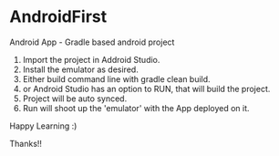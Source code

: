 # AndroidFirst
Android App - Gradle based android project

1. Import the project in Addroid Studio.
2. Install the emulator as desired.
3. Either build command line with gradle clean build.
4. or Android Studio has an option to RUN, that will build the project.
5. Project will be auto synced.
6. Run will shoot up the 'emulator' with the App deployed on it.


Happy Learning :)

Thanks!!
